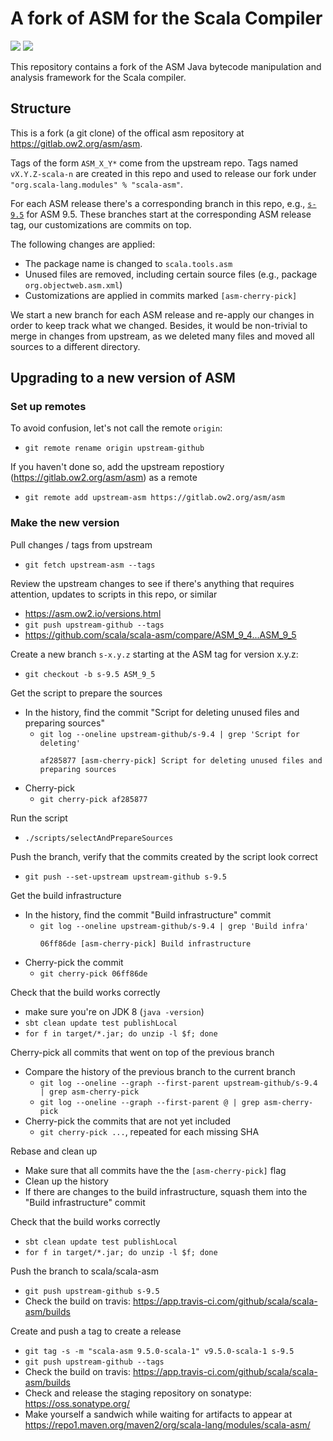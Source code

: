 
# A fork of ASM for the Scala Compiler

[<img src="https://img.shields.io/travis/scala/scala-asm.svg"/>](https://travis-ci.org/scala/scala-asm)
[<img src="https://img.shields.io/maven-central/v/org.scala-lang.modules/scala-asm.svg"/>](http://search.maven.org/#search%7Cga%7C1%7Cg%3Aorg.scala-lang.modules%20a%3Ascala-asm)

This repository contains a fork of the ASM Java bytecode manipulation and analysis framework for the Scala compiler.


## Structure

This is a fork (a git clone) of the offical asm repository at https://gitlab.ow2.org/asm/asm.

Tags of the form `ASM_X_Y*` come from the upstream repo. Tags named `vX.Y.Z-scala-n` are created in this repo and used to release our fork under `"org.scala-lang.modules" % "scala-asm"`.

For each ASM release there's a corresponding branch in this repo, e.g., [`s-9.5`](https://github.com/scala/scala-asm/commits/s-9.5) for ASM 9.5. These branches start at the corresponding ASM release tag, our customizations are commits on top.

The following changes are applied:
  - The package name is changed to `scala.tools.asm`
  - Unused files are removed, including certain source files (e.g., package `org.objectweb.asm.xml`)
  - Customizations are applied in commits marked `[asm-cherry-pick]`

We start a new branch for each ASM release and re-apply our changes in order to keep track what we changed. Besides, it would be non-trivial to merge in changes from upstream, as we deleted many files and moved all sources to a different directory.


## Upgrading to a new version of ASM

### Set up remotes

To avoid confusion, let's not call the remote `origin`:

  - `git remote rename origin upstream-github`

If you haven't done so, add the upstream repostiory (https://gitlab.ow2.org/asm/asm) as a remote
  - `git remote add upstream-asm https://gitlab.ow2.org/asm/asm`

### Make the new version

Pull changes / tags from upstream
  - `git fetch upstream-asm --tags`

Review the upstream changes to see if there's anything that requires attention, updates to scripts in this repo, or similar
  - https://asm.ow2.io/versions.html
  - `git push upstream-github --tags`
  - https://github.com/scala/scala-asm/compare/ASM_9_4...ASM_9_5

Create a new branch `s-x.y.z` starting at the ASM tag for version x.y.z:
  - `git checkout -b s-9.5 ASM_9_5`

Get the script to prepare the sources
  - In the history, find the commit "Script for deleting unused files and preparing sources"
    - `git log --oneline upstream-github/s-9.4 | grep 'Script for deleting'`
      ```
      af285877 [asm-cherry-pick] Script for deleting unused files and preparing sources
      ```
  - Cherry-pick 
    - `git cherry-pick af285877`

Run the script
  - `./scripts/selectAndPrepareSources`

Push the branch, verify that the commits created by the script look correct
  - `git push --set-upstream upstream-github s-9.5`

Get the build infrastructure
  - In the history, find the commit "Build infrastructure" commit
    - `git log --oneline upstream-github/s-9.4 | grep 'Build infra'`
      ```
      06ff86de [asm-cherry-pick] Build infrastructure
      ```
  - Cherry-pick the commit
    - `git cherry-pick 06ff86de`

Check that the build works correctly
  - make sure you're on JDK 8 (`java -version`)
  - `sbt clean update test publishLocal`
  - `for f in target/*.jar; do unzip -l $f; done`

Cherry-pick all commits that went on top of the previous branch
  - Compare the history of the previous branch to the current branch
    - `git log --oneline --graph --first-parent upstream-github/s-9.4 | grep asm-cherry-pick`
    - `git log --oneline --graph --first-parent @ | grep asm-cherry-pick`
  - Cherry-pick the commits that are not yet included
    - `git cherry-pick ...`, repeated for each missing SHA

Rebase and clean up
  - Make sure that all commits have the the `[asm-cherry-pick]` flag
  - Clean up the history
  - If there are changes to the build infrastructure, squash them into the "Build infrastructure" commit

Check that the build works correctly
  - `sbt clean update test publishLocal`
  - `for f in target/*.jar; do unzip -l $f; done`

Push the branch to scala/scala-asm
  - `git push upstream-github s-9.5`
  - Check the build on travis: https://app.travis-ci.com/github/scala/scala-asm/builds

Create and push a tag to create a release
  - `git tag -s -m "scala-asm 9.5.0-scala-1" v9.5.0-scala-1 s-9.5`
  - `git push upstream-github --tags`
  - Check the build on travis: https://app.travis-ci.com/github/scala/scala-asm/builds
  - Check and release the staging repository on sonatype: https://oss.sonatype.org/
  - Make yourself a sandwich while waiting for artifacts to appear at https://repo1.maven.org/maven2/org/scala-lang/modules/scala-asm/

